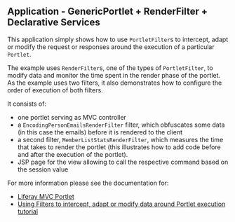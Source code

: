 ## Application - GenericPortlet + RenderFilter + Declarative Services 

This application simply shows how to use `PortletFilter`s to intercept, adapt or modify the request or responses around the execution of a particular `Portlet`.

The example uses `RenderFilter`s, one of the types of `PortletFilter`, to modify data and monitor the time spent in the render phase of the portlet. As the example uses two filters, it also demonstrates how to configure the order of execution of both filters.

It consists of:

- one portlet serving as MVC controller
- a `EncodingPersonEmailsRenderFilter` filter, which obfuscates some data (in this case the emails) before it is rendered to the client
- a second filter, `MemberListStatsRenderFilter`, which measures the time that takes to render the portlet (this illustrates how to add code before and after the execution of the portlet).
- JSP page for the view allowing to call the respective command based on the session value     

For more information please see the documentation for:

- [Liferay MVC Portlet](https://portal.liferay.dev/docs/7-2/appdev/-/knowledge_base/a/liferay-mvc-portlet)
- [Using Filters to intercept, adapt or modify data around Portlet execution tutorial](/docs/7-2/tutorials/-/knowledge_base/t/render_filter_portlet)
